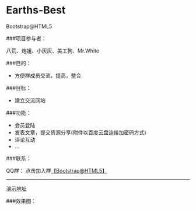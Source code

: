 # Earths-Best
Bootstrap@HTML5

###项目参与者：

八荒、炮姐、小灰灰、美工狗、Mr.White

###目的：

* 方便群成员交流，提高，整合

###目标：

* 建立交流网站

###功能：

* 会员登陆
* 发表文章，提交资源分享(附件以百度云盘连接加密码方式)
* 评论互动
* ...

###联系：

QQ群：
点击加入群[【Bootstrap@HTML5】](http://jq.qq.com/?_wv=1027&k=cYdUUY "152842347")

***

[演示地址](http://tiano.gotoip4.com)

###效果图：

<img src="image-1.jpg" alt="">

<img src="image-2.jpg" alt="">
